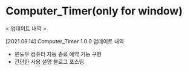 # Computer_Timer(only for window)

< 업데이트 내역 >

[2021.09.14] Computer_Timer 1.0.0 업데이트 내역
- 윈도우 컴퓨터 자동 종료 예약 기능 구현
- 간단한 사용 설명 블로그 포스팅

